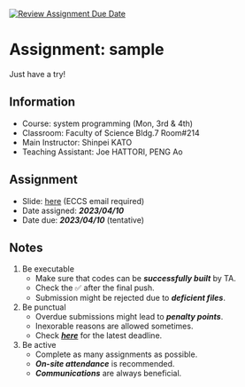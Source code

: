 [![Review Assignment Due Date](https://classroom.github.com/assets/deadline-readme-button-24ddc0f5d75046c5622901739e7c5dd533143b0c8e959d652212380cedb1ea36.svg)](https://classroom.github.com/a/b7FUCzd9)
# Assignment: sample

Just have a try!

## Information

- Course: system programming (Mon, 3rd & 4th)
- Classroom: Faculty of Science Bldg.7 Room#214
- Main Instructor: Shinpei KATO
- Teaching Assistant: Joe HATTORI, PENG Ao

## Assignment

- Slide: [here](https://docs.google.com/presentation/d/1B-RpYS2flYxuJ3whyyUykvRLiq9ut1LldmgxfGEKu94/edit?usp=sharing) (ECCS email required) 
- Date assigned: ***2023/04/10***
- Date due: ***2023/04/10*** (tentative)

## Notes

1. Be executable
    - Make sure that codes can be ***successfully built*** by TA.
    - Check the ✅ after the final push.
    - Submission might be rejected due to ***deficient files***.
1. Be punctual
    - Overdue submissions might lead to ***penalty points***.
    - Inexorable reasons are allowed sometimes.
    - Check [***here***](https://github.com/ut-syspro-admin/assignment-sample) for the latest deadline.
1. Be active
    - Complete as many assignments as possible.
    - ***On-site attendance*** is recommended.
    - ***Communications*** are always beneficial.
